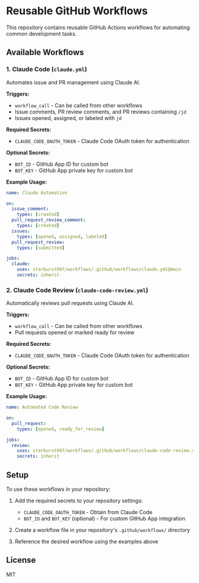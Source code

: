 # Reusable GitHub Workflows

This repository contains reusable GitHub Actions workflows for automating common development tasks.

## Available Workflows

### 1. Claude Code (`claude.yml`)

Automates issue and PR management using Claude AI.

**Triggers:**
- `workflow_call` - Can be called from other workflows
- Issue comments, PR review comments, and PR reviews containing `/jd`
- Issues opened, assigned, or labeled with `jd`

**Required Secrets:**
- `CLAUDE_CODE_OAUTH_TOKEN` - Claude Code OAuth token for authentication

**Optional Secrets:**
- `BOT_ID` - GitHub App ID for custom bot
- `BOT_KEY` - GitHub App private key for custom bot

**Example Usage:**

```yaml
name: Claude Automation

on:
  issue_comment:
    types: [created]
  pull_request_review_comment:
    types: [created]
  issues:
    types: [opened, assigned, labeled]
  pull_request_review:
    types: [submitted]

jobs:
  claude:
    uses: starburst997/workflows/.github/workflows/claude.yml@main
    secrets: inherit
```

### 2. Claude Code Review (`claude-code-review.yml`)

Automatically reviews pull requests using Claude AI.

**Triggers:**
- `workflow_call` - Can be called from other workflows
- Pull requests opened or marked ready for review

**Required Secrets:**
- `CLAUDE_CODE_OAUTH_TOKEN` - Claude Code OAuth token for authentication

**Optional Secrets:**
- `BOT_ID` - GitHub App ID for custom bot
- `BOT_KEY` - GitHub App private key for custom bot

**Example Usage:**

```yaml
name: Automated Code Review

on:
  pull_request:
    types: [opened, ready_for_review]

jobs:
  review:
    uses: starburst997/workflows/.github/workflows/claude-code-review.yml@main
    secrets: inherit
```

## Setup

To use these workflows in your repository:

1. Add the required secrets to your repository settings:
   - `CLAUDE_CODE_OAUTH_TOKEN` - Obtain from Claude Code
   - `BOT_ID` and `BOT_KEY` (optional) - For custom GitHub App integration

2. Create a workflow file in your repository's `.github/workflows/` directory

3. Reference the desired workflow using the examples above

## License

MIT
